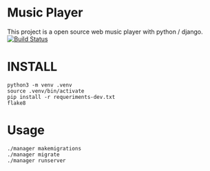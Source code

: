 # Music Player
This project is a open source web music player with python / django.
[![Build Status](https://travis-ci.org/SergioVenicio21/music-player.svg?branch=master)](https://travis-ci.org/SergioVenicio21/music-player)

# INSTALL
``` console
python3 -m venv .venv
source .venv/bin/activate
pip install -r requeriments-dev.txt
flake8
```

# Usage
``` console
./manager makemigrations
./manager migrate
./manager runserver
```
